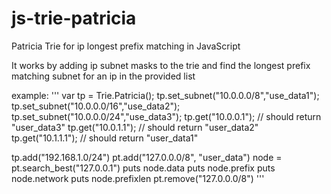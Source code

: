 # js-trie-patricia
Patricia Trie for ip longest prefix matching in JavaScript

It works by adding ip subnet masks to the trie and find the longest prefix matching subnet for an ip in the provided list

example:
  '''
  var tp = Trie.Patricia();
  tp.set_subnet("10.0.0.0/8","use_data1");
  tp.set_subnet("10.0.0.0/16","use_data2");
  tp.set_subnet("10.0.0.0/24","use_data3");
  tp.get("10.0.0.1"); // should return "user_data3"
  tp.get("10.0.1.1"); // should return "user_data2"
  tp.get("10.1.1.1"); // should return "user_data1"
  
  tp.add("192.168.1.0/24")
  pt.add("127.0.0.0/8", "user_data")
  node = pt.search_best("127.0.0.1")
  puts node.data
  puts node.prefix
  puts node.network
  puts node.prefixlen
  pt.remove("127.0.0.0/8")
  '''
